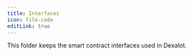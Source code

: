 ```yaml
---
title: Interfaces
icon: file-code
editLink: true
---
```


This folder keeps the smart contract interfaces used in Dexalot.
